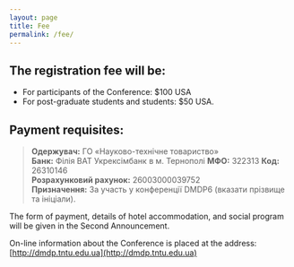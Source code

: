 ```yaml
---
layout: page
title: Fee
permalink: /fee/
---
```



##  The registration fee will be:
  - For participants of the Conference: $100 USA
  - For post-graduate students and students: $50 USA.

## Payment requisites:  


> **Одержувач:** ГО «Науково-технічне товариство»  
> **Банк:** Філія ВАТ Укрексімбанк в м. Тернополі
> **МФО:** 322313
> **Код:** 26310146  
> **Розрахунковий рахунок:** 26003000039752  
> **Призначення:** За участь у конференції DMDP6 (вказати прізвище та ініціали).  

  
The form of payment, details of hotel accommodation, and social program will be given in the Second Announcement.


On-line information about the Conference is placed at the address:
[http://dmdp.tntu.edu.ua](http://dmdp.tntu.edu.ua)
